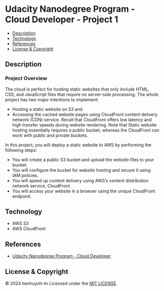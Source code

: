 # Udacity Nanodegree Program - Cloud Developer - Project 1

- [Description](#description)
- [Technology](#technology)
- [References](#references)
- [License & Copyright](#license--copyright)

## Description
### Project Overview
The cloud is perfect for hosting static websites that only include HTML, CSS, and JavaScript files that require no server-side processing. The whole project has two major intentions to implement:
- Hosting a static website on S3 and
- Accessing the cached website pages using CloudFront content delivery network (CDN) service. Recall that CloudFront offers low latency and high transfer speeds during website rendering.
Note that Static website hosting essentially requires a public bucket, whereas the CloudFront can work with public and private buckets.

In this project, you will deploy a static website to AWS by performing the following steps:
- You will create a public S3 bucket and upload the website files to your bucket.
- You will configure the bucket for website hosting and secure it using IAM policies.
- You will speed up content delivery using AWS’s content distribution network service, CloudFront.
- You will access your website in a browser using the unique CloudFront endpoint.

## Technology
- AWS S3
- AWS CloudFront

## References
- [Udacity Nanodegree Program - Cloud Developer](https://www.udacity.com/course/cloud-developer-nanodegree--nd9990)

## License & Copyright
&copy; 2024 tienhuynh-tn Licensed under the [MIT LICENSE](https://github.com/tienhuynh-tn/udacity-cloud-developer-project-1/blob/main/LICENSE).
